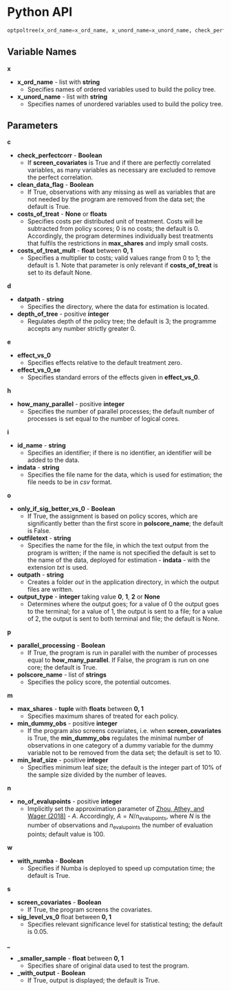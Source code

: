 # Python API 


```python 
optpoltree(x_ord_name=x_ord_name, x_unord_name=x_unord_name, check_perfectcorr=check_perfectcorr, clean_data_flag=clean_data_flag, costs_of_treat=costs_of_treat, costs_of_treat=costs_of_treat, costs_of_treat_mult=costs_of_treat_mult, datpath=datpath, depth_of_tree=depth_of_tree, effect_vs_0‌=effect_vs_0‌, effect_vs_0_se=effect_vs_0_se, how_many_parallel=how_many_parallel, id_name=id_name, indata=indata, only_if_sig_better_vs_0=only_if_sig_better_vs_0, outfiletext=outfiletext, outpath=outpath, output_type=output_type, parallel_processing=parallel_processing, polscore_name=polscore_name, min_dummy_obs=min_dummy_obs, min_leaf_size=min_leaf_size, max_shares=max_shares, no_of_evalupoints=no_of_evalupoints, with_numba=with_numba, screen_covariates=screen_covariates, sig_level_vs_0=sig_level_vs_0, _smaller_sample=_smaller_sample, _with_output=_with_output)
```

## Variable Names 

**x**
* <a id="x_ord_name">**x_ord_name**</a> - list with **string**
	* Specifies names of ordered variables used to build the policy tree.  
* <a id="x_unord_name">**x_unord_name**</a> - list with **string**
	* Specifies names of unordered variables used to build the policy tree.

## Parameters 

**c** 
* <a id="check_perfectcorr">**check_perfectcorr**</a> - **Boolean**
	* If **screen_covariates** is True and if there are perfectly correlated variables, as many variables as necessary are excluded to remove the perfect correlation.
* <a id="clean_data_flag">**clean_data_flag**</a> - **Boolean**
	* If True, observations with any missing as well as variables that are not needed by the program are removed from the data set; the default is True.
* <a id="costs_of_treat">**costs_of_treat**</a> - **None** or **floats**
	* Specifies costs per distributed unit of treatment. Costs will be subtracted from policy scores; 0 is no costs; the default is 0. Accordingly, the program determines individually best treatments that fulfils the restrictions in **max_shares** and imply small costs. 
* <a id="costs_of_treat_mult">**costs_of_treat_mult**</a> - **float** between **0, 1**
	* Specifies a multiplier to costs; valid values range from 0 to 1; the default is 1. Note that parameter is only relevant if **costs_of_treat** is set to its default None.

**d**
* <a id="datpath">**datpath**</a> - **string**
	* Specifies the directory, where the data for estimation is located.
* <a id="depth_of_tree">**depth_of_tree**</a> - positive **integer**
	* Regulates depth of the policy tree; the default is 3; the programme accepts any number strictly greater 0.

**e**
* <a id="effect_vs_0‌">**effect_vs_0‌**</a>
	* Specifies effects relative to the default treatment zero. 
* <a id="effect_vs_0_se">**effect_vs_0_se**</a>
	* Specifies standard errors of the effects given in **effect_vs_0**. 

**h**
* <a id="how_many_parallel">**how_many_parallel**</a> - positive **integer**
	* Specifies the number of parallel processes; the default number of processes is set equal to the number of logical cores. 

**i**
* <a id="id_name">**id_name**</a> - **string**
	* Specifies an identifier; if there is no identifier, an identifier will be added to the data.
* <a id="indata">**indata**</a> - **string**
	* Specifies the file name for the data, which is used for estimation; the file needs to be in *csv* format.

**o**
* <a id="only_if_sig_better_vs_0">**only_if_sig_better_vs_0**</a> - **Boolean**
	* If True, the assignment is based on policy scores, which are  significantly better than the first score in **polscore_name**; the default is False.
* <a id="outfiletext">**outfiletext**</a> - **string**
	* Specifies the name for the file, in which the text output from the program is written; if the name is not specified the default is set to the name of the data, deployed for estimation - **indata** - with the extension *txt* is used.
* <a id="outpath">**outpath**</a> - **string**
	* Creates a folder *out* in the application directory, in which the output files are written.
* <a id="output_type">**output_type**</a> - **integer** taking value **0**, **1**, **2** or **None**
	* Determines where the output goes; for a value of 0 the output goes to the terminal; for a value of 1, the output is sent to a file; for a value of 2, the output is sent to both terminal and file; the default is None.

**p**
* <a id="parallel_processing">**parallel_processing**</a> - **Boolean**
	* If True, the program is run in parallel with the number of processes equal to **how_many_parallel**. If False, the program is run on one core; the default is True.
* <a id="polscore_name">**polscore_name**</a> - list of **strings**
	* Specifies the policy score, the potential outcomes. 

**m**
* <a id="max_shares">**max_shares**</a> - **tuple** with **floats** between **0, 1**
	* Specifies maximum shares of treated for each policy. 
* <a id="min_dummy_obs">**min_dummy_obs**</a> - positive **integer**
	* If the program also screens covariates, i.e. when **screen_covariates** is True, the **min_dummy_obs** regulates the minimal number of observations in one category of a dummy variable for the dummy variable not to be removed from the data set; the default is set to 10.
* <a id="min_leaf_size">**min_leaf_size**</a> - positive **integer**
	* Specifies minimum leaf size; the default is the integer part of 10% of the sample size divided by the number of leaves. 


**n**
* <a id="no_of_evalupoints">**no_of_evalupoints**</a> - positive **integer**
	* Implicitly set the approximation parameter of [Zhou, Athey, and Wager (2018)](https://arxiv.org/abs/1810.04778) - $A$. Accordingly, $A = N/n_{\text{evalupoints}}$, where $N$ is the number of observations and $n_{\text{evalupoints}}$ the number of evaluation points; default value is 100.

**w**
* <a id="with_numba">**with_numba**</a> - **Boolean**
	* Specifies if Numba is deployed to speed up computation time; the default is True.

**s**
* <a id="screen_covariates">**screen_covariates**</a> - **Boolean**
	* If True, the program screens the covariates. 
* <a id="sig_level_vs_0">**sig_level_vs_0**</a> float between **0, 1**
	* Specifies relevant significance level for statistical testing; the default is 0.05. 

**_**
* <a id="_smaller_sample"> **_smaller_sample**</a> - **float** between **0, 1**
	* Specifies share of original data used to test the program. 
* <a id="_with_output"> **_with_output**</a> - **Boolean**
	* If True, output is displayed; the default is True.